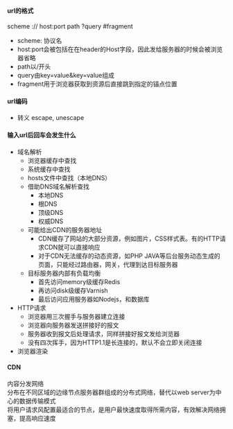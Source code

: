 #### url的格式
scheme :// host:port path ?query #fragment
- scheme: 协议名 
- host:port会被包括在在header的Host字段，因此发给服务器的时候会被浏览器省略
- path以/开头
- query由key=value&key=value组成
- fragment用于浏览器获取到资源后直接跳到指定的锚点位置 

#### url编码
- 转义 escape, unescape

#### 输入url后回车会发生什么
- 域名解析
  - 浏览器缓存中查找
  - 系统缓存中查找
  - hosts文件中查找（本地DNS）
  - 借助DNS域名解析查找
    - 本地DNS
    - 根DNS
    - 顶级DNS
    - 权威DNS
  - 可能给出CDN的服务器地址
    - CDN缓存了网站的大部分资源，例如图片，CSS样式表。有的HTTP请求CDN就可以直接响应
    - 对于CDN无法缓存的动态资源，如PHP JAVA等后台服务动态生成的页面，只能经过路由器，网关，代理到达目标服务器
  - 目标服务器内部有负载均衡
    - 首先访问memory级缓存Redis
    - 再访问disk级缓存Varnish
    - 最后访问应用服务器如Nodejs，和数据库
- HTTP请求
  - 浏览器用三次握手与服务器建立连接
  - 浏览器向服务器发送拼接好的报文
  - 服务器收到报文后处理请求，同样拼接好报文发给浏览器
  - 没有四次挥手，因为HTTP1.1是长连接的，默认不会立即关闭连接
- 浏览器渲染

#### CDN
内容分发网络   
分布在不同区域的边缘节点服务器群组成的分布式网络，替代以web server为中心的数据传输模式  
将用户请求风配置最适合的节点，是用户最快速度取得所需内容，有效解决网络拥塞，提高响应速度 